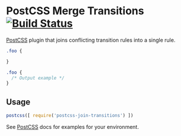 # PostCSS Merge Transitions [![Build Status][ci-img]][ci]

[PostCSS] plugin that joins conflicting transition rules into a single rule.

[PostCSS]: https://github.com/postcss/postcss
[ci-img]:  https://travis-ci.org/JGJP/postcss-join-transitions.svg
[ci]:      https://travis-ci.org/JGJP/postcss-join-transitions

```css
.foo {

}
```

```css
.foo {
  /* Output example */
}
```

## Usage

```js
postcss([ require('postcss-join-transitions') ])
```

See [PostCSS] docs for examples for your environment.
